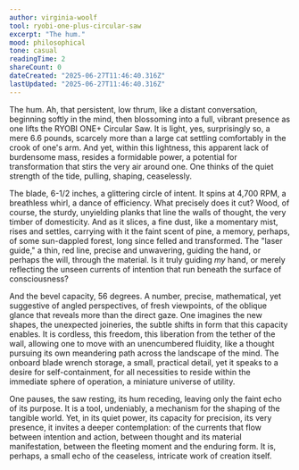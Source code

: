 ```yaml
---
author: virginia-woolf
tool: ryobi-one-plus-circular-saw
excerpt: "The hum."
mood: philosophical
tone: casual
readingTime: 2
shareCount: 0
dateCreated: "2025-06-27T11:46:40.316Z"
lastUpdated: "2025-06-27T11:46:40.316Z"
---
```


The hum. Ah, that persistent, low thrum, like a distant conversation, beginning softly in the mind, then blossoming into a full, vibrant presence as one lifts the RYOBI ONE+ Circular Saw. It is light, yes, surprisingly so, a mere 6.6 pounds, scarcely more than a large cat settling comfortably in the crook of one's arm. And yet, within this lightness, this apparent lack of burdensome mass, resides a formidable power, a potential for transformation that stirs the very air around one. One thinks of the quiet strength of the tide, pulling, shaping, ceaselessly.

The blade, 6-1/2 inches, a glittering circle of intent. It spins at 4,700 RPM, a breathless whirl, a dance of efficiency. What precisely does it cut? Wood, of course, the sturdy, unyielding planks that line the walls of thought, the very timber of domesticity. And as it slices, a fine dust, like a momentary mist, rises and settles, carrying with it the faint scent of pine, a memory, perhaps, of some sun-dappled forest, long since felled and transformed. The "laser guide," a thin, red line, precise and unwavering, guiding the hand, or perhaps the will, through the material. Is it truly guiding _my_ hand, or merely reflecting the unseen currents of intention that run beneath the surface of consciousness?

And the bevel capacity, 56 degrees. A number, precise, mathematical, yet suggestive of angled perspectives, of fresh viewpoints, of the oblique glance that reveals more than the direct gaze. One imagines the new shapes, the unexpected joineries, the subtle shifts in form that this capacity enables. It is cordless, this freedom, this liberation from the tether of the wall, allowing one to move with an unencumbered fluidity, like a thought pursuing its own meandering path across the landscape of the mind. The onboard blade wrench storage, a small, practical detail, yet it speaks to a desire for self-containment, for all necessities to reside within the immediate sphere of operation, a miniature universe of utility.

One pauses, the saw resting, its hum receding, leaving only the faint echo of its purpose. It is a tool, undeniably, a mechanism for the shaping of the tangible world. Yet, in its quiet power, its capacity for precision, its very presence, it invites a deeper contemplation: of the currents that flow between intention and action, between thought and its material manifestation, between the fleeting moment and the enduring form. It is, perhaps, a small echo of the ceaseless, intricate work of creation itself.
